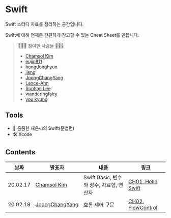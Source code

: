 # Swift

Swift 스터디 자료를 정리하는 공간입니다.

Swift에 대해 언제든 간편하게 참고할 수 있는 Cheat Sheet를 만듭니다.

> 👩🏻‍💻 참여한 사람들 🧑🏻‍💻
>
> - [Chamsol Kim](https://github.com/cskime)
> - [eujin811](https://github.com/eujin811)
> - [hongdonghyun](https://github.com/hongdonghyun)
> - [jisng](https://github.com/jisng)
> - [JoongChangYang](https://github.com/JoongChangYang)
> - [Lance-Ahn](https://github.com/Lance-ahn)
> - [Soohan Lee](https://github.com/martinolee)
> - [wanderingfairy](https://github.com/wanderingfairy)
> - [you kyung](https://github.com/wydrud125)

## Tools

- 📙 꼼꼼한 재은씨의 Swift(문법편)
- 🛠 Xcode

## Contents

| 날짜     | 발표자                                   | 내용                                     | 링크                                                         |
| -------- | ---------------------------------------- | ---------------------------------------- | ------------------------------------------------------------ |
| 20.02.17 | [Chamsol Kim](https://github.com/cskime) | Swift Basic, 변수와 상수, 자료형, 연산자 | [CH01. Hello Swift](https://github.com/TheSwifters/iOS-Study/blob/master/Swift/CH01.HelloSwift.md) |
| 20.02.18 | [JoongChangYang](https://github.com/JoongChangYang) | 흐름 제어 구문  |  [CH02. FlowControl](https://github.com/TheSwifters/iOS-Study/blob/master/Swift/CH02.FlowControl.md)  |